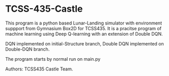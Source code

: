 # TCSS-435-Castle
This program is a python based Lunar-Landing simulator with environment suppport from Gymnasium Box2D for TCSS435.
It is a pracitse program of machine learning using Deep Q-learning with an extension of Double DQN.

DQN implemented on initial-Structure branch,
Double DQN implemented on Double-DQN branch.

The program starts by normal run on main.py

Authors: 
  TCSS435 Castle Team.
